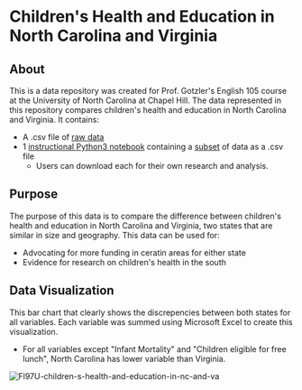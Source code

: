 # **Children's Health and Education in North Carolina and Virginia**
## About
This is a data repository was created for Prof. Gotzler's English 105 course at the University of North Carolina at Chapel Hill. The data represented in this repository compares children's health and education in North Carolina and Virginia. It contains:
- A .csv file of [raw data](https://github.com/Chinenye-u/ENGL-105-Unit-3/blob/main/CountyHealthData_2014-2015.csv)
- 1 [instructional Python3 notebook](https://github.com/Chinenye-u/ENGL-105-Unit-3/blob/main/unit_3.ipynb) containing a [subset](https://github.com/Chinenye-u/ENGL-105-Unit-3/blob/main/nc%20and%20va%20subset.csv) of data as a .csv file
  - Users can download each for their own research and analysis.
## Purpose
The purpose of this data is to compare the difference between children's health and education in North Carolina and Virginia, two states that are similar in size and geography. This data can be used for:
- Advocating for more funding in ceratin areas for either state
- Evidence for research on children's health in the south
## Data Visualization
This bar chart that clearly shows the discrepencies between both states for all variables. Each variable was summed using Microsoft Excel to create this visualization.
- For all variables except "Infant Mortality" and "Children eligible for free lunch", North Carolina has lower variable than Virginia.

![Fl97U-children-s-health-and-education-in-nc-and-va](https://github.com/user-attachments/assets/e28efa1a-75b7-4f37-b06c-249913367e3b)
